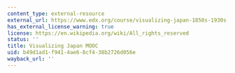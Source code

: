 ```yaml
---
content_type: external-resource
external_url: https://www.edx.org/course/visualizing-japan-1850s-1930s-harvardx-mitx-vjx-2
has_external_license_warning: true
license: https://en.wikipedia.org/wiki/All_rights_reserved
status: ''
title: Visualizing Japan MOOC
uid: b49d1ad1-f941-4ae6-8cf4-38b2726d056e
wayback_url: ''
---
```

